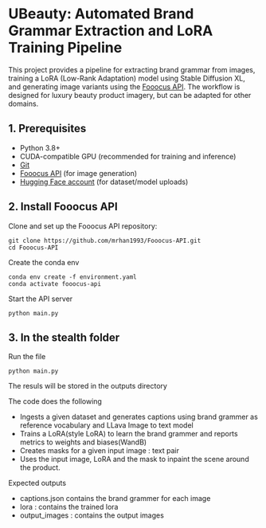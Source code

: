 # UBeauty: Automated Brand Grammar Extraction and LoRA Training Pipeline

This project provides a pipeline for extracting brand grammar from images, training a LoRA (Low-Rank Adaptation) model using Stable Diffusion XL, and generating image variants using the [Fooocus API](https://github.com/mrhan1993/Fooocus-API). The workflow is designed for luxury beauty product imagery, but can be adapted for other domains.

## 1. Prerequisites

- Python 3.8+
- CUDA-compatible GPU (recommended for training and inference)
- [Git](https://git-scm.com/)
- [Fooocus API](https://github.com/lllyasviel/Fooocus) (for image generation)
- [Hugging Face account](https://huggingface.co/) (for dataset/model uploads)

## 2. Install Fooocus API

Clone and set up the Fooocus API repository:

```shell
git clone https://github.com/mrhan1993/Fooocus-API.git
cd Fooocus-API
```

Create the conda env
```shell
conda env create -f environment.yaml
conda activate fooocus-api
```

Start the API server

```shell
python main.py
```

## 3. In the stealth folder

Run the file

```shell
python main.py
```

The resuls will be stored in the outputs directory


The code does the following

- Ingests a given dataset and generates captions using brand grammer as reference vocabulary and LLava Image to text model
- Trains a LoRA(style LoRA) to learn the brand grammer and reports metrics to weights and biases(WandB)
- Creates masks for a given input image : text pair
- Uses the input image, LoRA and the mask to inpaint the scene around the product.

Expected outputs

- captions.json contains the brand grammer for each image
- lora : contains the trained lora
- output_images : contains the output images







